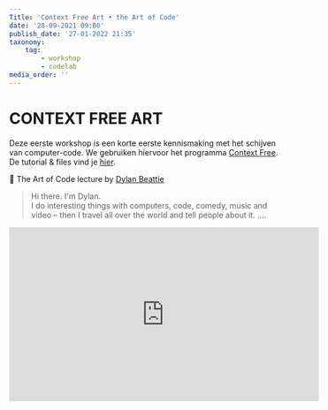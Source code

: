 ```yaml
---
Title: 'Context Free Art • the Art of Code'
date: '28-09-2021 09:00'
publish_date: '27-01-2022 21:35'
taxonomy:
    tag:
        - workshop
        - codelab
media_order: ''
---
```

# CONTEXT FREE ART
Deze eerste workshop is een korte eerste kennismaking met het schijven van computer-code. We gebruiken hiervoor het programma [Context Free](https://www.contextfreeart.org/). De tutorial & files vind je [hier](https://github.com/theBlackBoxSociety/CodeCrashCourses/blob/master/CFA.md).

👀 The Art of Code lecture by [Dylan Beattie](https://dylanbeattie.net/)
> Hi there. I'm Dylan.    
I do interesting things with computers, code, comedy, music and video – then I travel all over the world and tell people about it. ....

<iframe width="560" height="315" src="https://www.youtube.com/embed/uQXXMycJwlM" frameborder="0" allow="accelerometer; autoplay; clipboard-write; encrypted-media; gyroscope; picture-in-picture" allowfullscreen></iframe>
